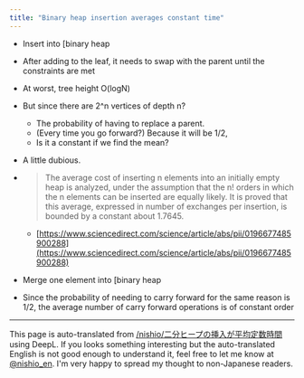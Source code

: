 ```yaml
---
title: "Binary heap insertion averages constant time"
---
```


- Insert into [binary heap
- After adding to the leaf, it needs to swap with the parent until the constraints are met
- At worst, tree height O(logN)
- But since there are 2^n vertices of depth n?
    - The probability of having to replace a parent.
    - (Every time you go forward?) Because it will be 1/2,
    - Is it a constant if we find the mean?
- A little dubious.
- > The average cost of inserting n elements into an initially empty heap is analyzed, under the assumption that the n! orders in which the n elements can be inserted are equally likely. It is proved that this average, expressed in number of exchanges per insertion, is bounded by a constant about 1.7645.
    - [https://www.sciencedirect.com/science/article/abs/pii/0196677485900288](https://www.sciencedirect.com/science/article/abs/pii/0196677485900288)

- Merge one element into [binary heap
- Since the probability of needing to carry forward for the same reason is 1/2, the average number of carry forward operations is of constant order

---
This page is auto-translated from [/nishio/二分ヒープの挿入が平均定数時間](https://scrapbox.io/nishio/二分ヒープの挿入が平均定数時間) using DeepL. If you looks something interesting but the auto-translated English is not good enough to understand it, feel free to let me know at [@nishio_en](https://twitter.com/nishio_en). I'm very happy to spread my thought to non-Japanese readers.